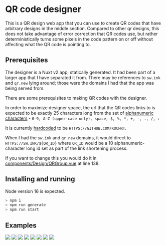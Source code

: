 # QR code designer

This is a QR design web app that you can use to create QR codes that have arbitrary designs in the middle section. Compared to other qr designs, this does not take advantage of error correction that QR codes use, but rather deterministically turns some pixels in the code pattern on or off without affecting what the QR code is pointing to.

## Prerequisites

The designer is a Nuxt v2 app, statically generated. It had been part of a larger app that I have separated it from. There may be references to `sw.ink` and `qr.new` lying around; those were the domains I had that the app was being served from.

There are some prerequisites to making QR codes with the designer.

In order to maximize designer space, the url that the QR codes links to is expected to be exactly 25 characters long from the set of [alphanumeric characters](https://en.wikipedia.org/wiki/QR_code#Design) - `0–9, A–Z (upper-case only), space, $, %, *, +, -, ., /, :`

It is currently [hardcoded](https://github.com/kochrt/qr-designer/blob/84d61675083347171018db95ed3fec0215a27bef/components/Design/QRGroup.vue#L138) to be `HTTPS://GITHUB.COM/KOCHRT`.

When I had the `sw.ink` and `qr.new` domains, it would direct to `HTTPS://SW.INK/${QR_ID}` where `QR_ID` would be a 10 alphanumeric-character long id set as part of the link shortening process.

If you want to change this you would do it in [components/Design/QRGroup.vue](components/Design/QRGroup.vue) at line 138.

## Installing and running

Node version 16 is expected.

```bash
> npm i
> npm run generate
> npm run start
```

## Examples

![](static/example_designs/1.png)
![](static/example_designs/2.png)
![](static/example_designs/3.png)
![](static/example_designs/4.png)
![](static/example_designs/5.png)
![](static/example_designs/6.png)
![](static/example_designs/7.png)
![](static/example_designs/8.png)
